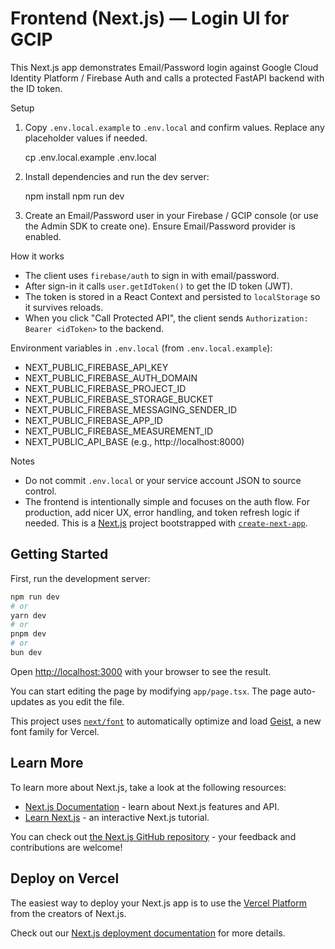 # Frontend (Next.js) — Login UI for GCIP

This Next.js app demonstrates Email/Password login against Google Cloud Identity Platform / Firebase Auth and calls a protected FastAPI backend with the ID token.

Setup
1. Copy `.env.local.example` to `.env.local` and confirm values. Replace any placeholder values if needed.

   cp .env.local.example .env.local

2. Install dependencies and run the dev server:

   npm install
   npm run dev

3. Create an Email/Password user in your Firebase / GCIP console (or use the Admin SDK to create one). Ensure Email/Password provider is enabled.

How it works
- The client uses `firebase/auth` to sign in with email/password.
- After sign-in it calls `user.getIdToken()` to get the ID token (JWT).
- The token is stored in a React Context and persisted to `localStorage` so it survives reloads.
- When you click "Call Protected API", the client sends `Authorization: Bearer <idToken>` to the backend.

Environment variables in `.env.local` (from `.env.local.example`):
- NEXT_PUBLIC_FIREBASE_API_KEY
- NEXT_PUBLIC_FIREBASE_AUTH_DOMAIN
- NEXT_PUBLIC_FIREBASE_PROJECT_ID
- NEXT_PUBLIC_FIREBASE_STORAGE_BUCKET
- NEXT_PUBLIC_FIREBASE_MESSAGING_SENDER_ID
- NEXT_PUBLIC_FIREBASE_APP_ID
- NEXT_PUBLIC_FIREBASE_MEASUREMENT_ID
- NEXT_PUBLIC_API_BASE (e.g., http://localhost:8000)

Notes
- Do not commit `.env.local` or your service account JSON to source control.
- The frontend is intentionally simple and focuses on the auth flow. For production, add nicer UX, error handling, and token refresh logic if needed.
This is a [Next.js](https://nextjs.org) project bootstrapped with [`create-next-app`](https://nextjs.org/docs/app/api-reference/cli/create-next-app).

## Getting Started

First, run the development server:

```bash
npm run dev
# or
yarn dev
# or
pnpm dev
# or
bun dev
```

Open [http://localhost:3000](http://localhost:3000) with your browser to see the result.

You can start editing the page by modifying `app/page.tsx`. The page auto-updates as you edit the file.

This project uses [`next/font`](https://nextjs.org/docs/app/building-your-application/optimizing/fonts) to automatically optimize and load [Geist](https://vercel.com/font), a new font family for Vercel.

## Learn More

To learn more about Next.js, take a look at the following resources:

- [Next.js Documentation](https://nextjs.org/docs) - learn about Next.js features and API.
- [Learn Next.js](https://nextjs.org/learn) - an interactive Next.js tutorial.

You can check out [the Next.js GitHub repository](https://github.com/vercel/next.js) - your feedback and contributions are welcome!

## Deploy on Vercel

The easiest way to deploy your Next.js app is to use the [Vercel Platform](https://vercel.com/new?utm_medium=default-template&filter=next.js&utm_source=create-next-app&utm_campaign=create-next-app-readme) from the creators of Next.js.

Check out our [Next.js deployment documentation](https://nextjs.org/docs/app/building-your-application/deploying) for more details.
